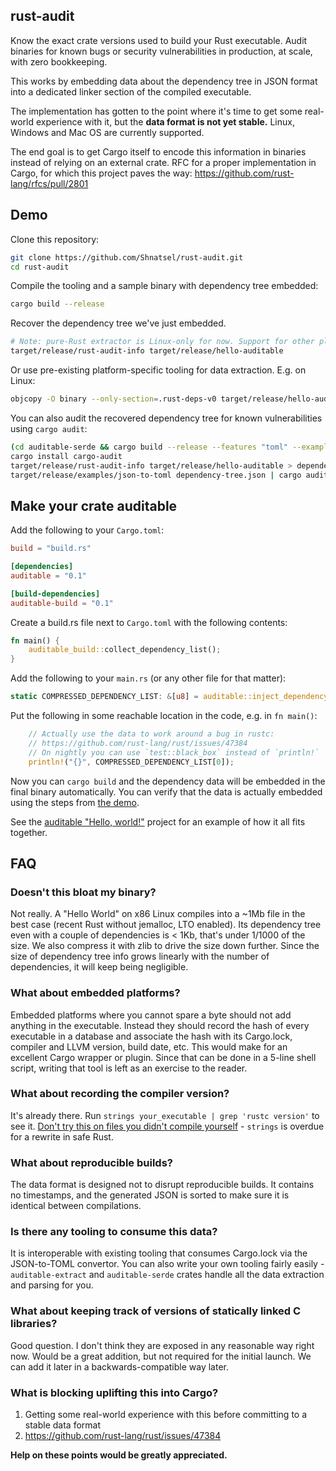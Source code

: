 ## rust-audit

Know the exact crate versions used to build your Rust executable. Audit binaries for known bugs or security vulnerabilities in production, at scale, with zero bookkeeping.

This works by embedding data about the dependency tree in JSON format into a dedicated linker section of the compiled executable.

The implementation has gotten to the point where it's time to get some real-world experience with it, but the **data format is not yet stable.** Linux, Windows and Mac OS are currently supported.

The end goal is to get Cargo itself to encode this information in binaries instead of relying on an external crate. RFC for a proper implementation in Cargo, for which this project paves the way: https://github.com/rust-lang/rfcs/pull/2801

## Demo

Clone this repository:
```bash
git clone https://github.com/Shnatsel/rust-audit.git
cd rust-audit
```
Compile the tooling and a sample binary with dependency tree embedded:
```bash
cargo build --release
```
Recover the dependency tree we've just embedded.
```bash
# Note: pure-Rust extractor is Linux-only for now. Support for other platforms is WIP.
target/release/rust-audit-info target/release/hello-auditable
```
Or use pre-existing platform-specific tooling for data extraction. E.g. on Linux:
```bash
objcopy -O binary --only-section=.rust-deps-v0 target/release/hello-auditable /dev/stdout | pigz -zd -
```

You can also audit the recovered dependency tree for known vulnerabilities using `cargo audit`:
```bash
(cd auditable-serde && cargo build --release --features "toml" --example json-to-toml)
cargo install cargo-audit
target/release/rust-audit-info target/release/hello-auditable > dependency-tree.json
target/release/examples/json-to-toml dependency-tree.json | cargo audit -f -
```

## Make your crate auditable

Add the following to your `Cargo.toml`:

```toml
build = "build.rs"

[dependencies]
auditable = "0.1"

[build-dependencies]
auditable-build = "0.1"
```

Create a build.rs file next to `Cargo.toml` with the following contents:
```rust
fn main() {
    auditable_build::collect_dependency_list();
}
```

Add the following to your `main.rs` (or any other file for that matter):

```rust
static COMPRESSED_DEPENDENCY_LIST: &[u8] = auditable::inject_dependency_list!();
```

Put the following in some reachable location in the code, e.g. in `fn main()`:
```rust
    // Actually use the data to work around a bug in rustc:
    // https://github.com/rust-lang/rust/issues/47384
    // On nightly you can use `test::black_box` instead of `println!`
    println!("{}", COMPRESSED_DEPENDENCY_LIST[0]);
```

Now you can `cargo build` and the dependency data will be embedded in the final binary automatically. You can verify that the data is actually embedded using the steps from [the demo](#Demo).

See the [auditable "Hello, world!"](https://github.com/Shnatsel/rust-audit/tree/master/hello-auditable) project for an example of how it all fits together.

## FAQ

### Doesn't this bloat my binary?

Not really. A "Hello World" on x86 Linux compiles into a ~1Mb file in the best case (recent Rust without jemalloc, LTO enabled). Its dependency tree even with a couple of dependencies is < 1Kb, that's under 1/1000 of the size. We also compress it with zlib to drive the size down further. Since the size of dependency tree info grows linearly with the number of dependencies, it will keep being negligible.

### What about embedded platforms?

Embedded platforms where you cannot spare a byte should not add anything in the executable. Instead they should record the hash of every executable in a database and associate the hash with its Cargo.lock, compiler and LLVM version, build date, etc. This would make for an excellent Cargo wrapper or plugin. Since that can be done in a 5-line shell script, writing that tool is left as an exercise to the reader.

### What about recording the compiler version?

It's already there. Run `strings your_executable | grep 'rustc version'` to see it. [Don't try this on files you didn't compile yourself](https://lcamtuf.blogspot.com/2014/10/psa-dont-run-strings-on-untrusted-files.html) - `strings` is overdue for a rewrite in safe Rust.

### What about reproducible builds?

The data format is designed not to disrupt reproducible builds. It contains no timestamps, and the generated JSON is sorted to make sure it is identical between compilations.

### Is there any tooling to consume this data?

It is interoperable with existing tooling that consumes Cargo.lock via the JSON-to-TOML convertor. You can also write your own tooling fairly easily - `auditable-extract` and `auditable-serde` crates handle all the data extraction and parsing for you.

### What about keeping track of versions of statically linked C libraries?

Good question. I don't think they are exposed in any reasonable way right now. Would be a great addition, but not required for the initial launch. We can add it later in a backwards-compatible way later.

### What is blocking uplifting this into Cargo?

 1. Getting some real-world experience with this before committing to a stable data format
 1. https://github.com/rust-lang/rust/issues/47384

**Help on these points would be greatly appreciated.**
